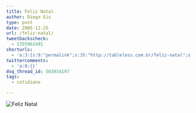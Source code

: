 ```yaml
---
title: Feliz Natal
author: Diego Eis
type: post
date: 2005-12-25
url: /feliz-natal/
tweetbackscheck:
  - 1355962491
shorturls:
  - 'a:3:{s:9:"permalink";s:35:"http://tableless.com.br/feliz-natal";s:7:"tinyurl";s:26:"http://tinyurl.com/3jy9b99";s:4:"isgd";s:19:"http://is.gd/VafqLF";}'
twittercomments:
  - 'a:0:{}'
dsq_thread_id: 503034197
tags:
  - cotidiano

---
```

![Feliz Natal][1]

 [1]: /imagens/feliz-natal.jpg
